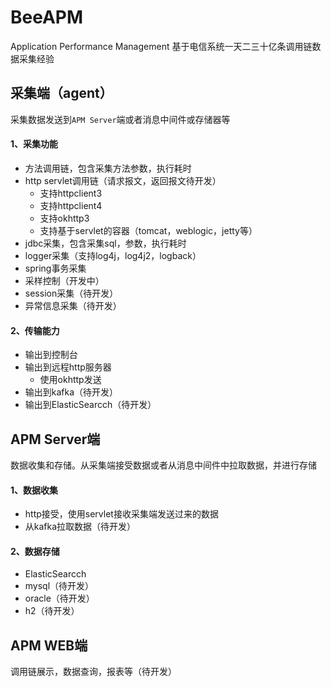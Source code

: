 # BeeAPM
Application Performance Management
基于电信系统一天二三十亿条调用链数据采集经验

## 采集端（agent）
采集数据发送到`APM Server`端或者消息中间件或存储器等
#### 1、采集功能
- 方法调用链，包含采集方法参数，执行耗时
- http servlet调用链（请求报文，返回报文待开发）
  - 支持httpclient3
  - 支持httpclient4
  - 支持okhttp3
  - 支持基于servlet的容器（tomcat，weblogic，jetty等）
- jdbc采集，包含采集sql，参数，执行耗时
- logger采集（支持log4j，log4j2，logback）
- spring事务采集
- 采样控制（开发中）
- session采集（待开发）
- 异常信息采集（待开发）

#### 2、传输能力
- 输出到控制台
- 输出到远程http服务器
  - 使用okhttp发送
- 输出到kafka（待开发）
- 输出到ElasticSearcch（待开发）

## APM Server端
数据收集和存储。从采集端接受数据或者从消息中间件中拉取数据，并进行存储
#### 1、数据收集
- http接受，使用servlet接收采集端发送过来的数据
- 从kafka拉取数据（待开发）

#### 2、数据存储
- ElasticSearcch
- mysql（待开发）
- oracle（待开发）
- h2（待开发）

## APM WEB端
调用链展示，数据查询，报表等（待开发）

